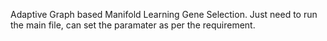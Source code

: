 Adaptive Graph based Manifold Learning Gene Selection. 
Just need to run the main file, can set the paramater as per the requirement. 
